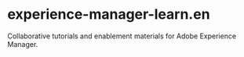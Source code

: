 # experience-manager-learn.en

Collaborative tutorials and enablement materials for Adobe Experience Manager.

